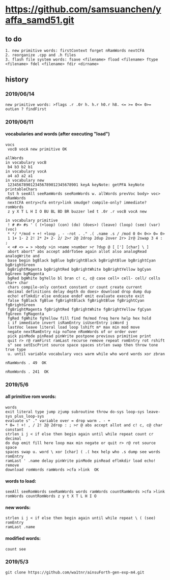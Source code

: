 # https://github.com/samsuanchen/yaffa_samd51.git
  
## to do

	1. new primitive words: firstContext forget nRamWords nextCFA
	2. reorganize .cpp and .h files
	3. flash file system words: fsave <filename> fload <filename> ftype <filename> fdel <filename> fdir <dirname>

## history

### 2019/06/14

	new primitive words: >flags .r .0r h. h.r h0.r h8. <= >= 0<= 0>= outLen ? findFirst

### 2019/06/11

#### vocabularies and words (after executing "load")

	vocs
	 vocB vocA new primitive OK
	
	allWords
	in vocabulary vocB
	 b4 b3 b2 b1
	in vocabulary vocA
	 a4 a3 a2 a1
	in vocabulary new
	 1234567890123456789012345678901 keyA keyNote: getPFA keyNote printableChars
	 tst h seeAll seeRamWords seeRomWords w. allWords prevVoc body> voc> nRamWords
	 nextCFA entry>cfa entry>link smudge? compile-only? immediate? romWords
	 z y X T L H I O BU BL BD BR buzzer led t .0r .r vocB vocA new

	in vocabulary primitive
	 ! # #> #s ' ( (+loop) (con) (do) (does>) (leave) (loop) (see) (var) (voc)
	 * */ */mod + +! +loop , - -rot . ." .( .name .s / /mod 0 0< 0<> 0= 0>
	 1 1+ 1- 2 2! 2* 2+ 2- 2/ 2>r 2@ 2drop 2dup 2over 2r> 2r@ 2swap 3 4 : ;
	 < <# <> = > >body >in >name >number >r ?dup @ [ ['] [char] \ ]
	 abort abort" abs accept addrToSee again allot also analogRead analogWrite and
	 base begin bgBlack bgBlue bgBrightBlack bgBrightBlue bgBrightCyan bgBrightGreen
	 bgBrightMagenta bgBrightRed bgBrightWhite bgBrightYellow bgCyan bgGreen bgMagenta
	 bgRed bgWhite bgYello bl bran c! c, c@ case cell+ cell- cell/ cells char+ char
	 chars compile-only context constant cr count create current
	 decimal definitions delay depth do does> download drop dump dup
	 echo! eflmkdir else endcase endof emit evaluate execute exit
	 false fgBlack fgBlue fgBrightBlack fgBrightBlue fgBrightCyan fgBrightGreen
	 fgBrightMagenta fgBrightRed fgBrightWhite fgBrightYellow fgCyan fgGreen fgMagenta
	 fgRed fgWhite fgYellow fill find fm/mod freq here help hex hold
	 i if immediate invert isRamEntry isUserEntry isWord j
	 lastVoc leave literal load loop lshift m* max min mod move
	 negate nextRamEntry nip noTone nRomWords of or order over
	 pick pinMode pinRead pinWrite postpone previous primitive print
	 quit r> r@ ramFirst ramLast recurse remove repeat romEntry rot rshift
	 s" see setEscPrint source space spaces strlen swap then throw tone true type
	 u. until variable vocabulary vocs warm while who word words xor zbran
	
	nRamWords . 49  OK
	
	nRomWords . 241  OK

### 2019/5/6

#### all primitive rom words:

	words
	exit literal type jump zjump subroutine throw do-sys loop-sys leave-sys plus_loop-sys
	evaluate s" ." variable over = drop warm . - + 
	* 0= ! +! , / 2! 2@ 2drop : ; >r @ abs accept allot and c! c, c@ char constant 
	strlen i j < if else then begin again until while repeat count cr decimal 
	do dup emit fill here loop max min negate or quit r> r@ rot source space 
	spaces swap u. word \ xor [char] ( .( hex help who .s dump see words romEntry 
	ramLast ' .name delay pinWrite pinMode pinRead eflmkdir load echo! remove 
	download romWords ramWords >cfa >link  OK

#### words to load:
	seeAll seeRomWords seeRamWords words ramWords countRamWords >cfa >link romWords countRomWords z y t X T L H I O

#### new words:
	strlen i j < if else then begin again until while repeat \ ( (see) romEntry 
	ramLast .name 

#### modified words:
	count see
 
### 2019/5/3

	git clone https://github.com/wa1tnr/ainsuForth-gen-exp-m4.git
